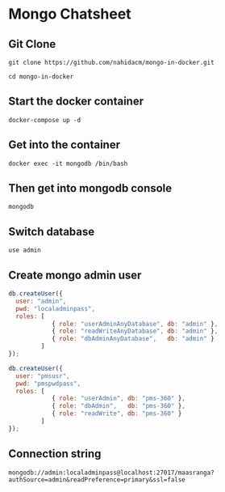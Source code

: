 # Mongo Chatsheet

## Git Clone
`git clone https://github.com/nahidacm/mongo-in-docker.git`

`cd mongo-in-docker`
## Start the docker container
`docker-compose up -d`

## Get into the container
`docker exec -it mongodb /bin/bash`

## Then get into mongodb console
`mongodb`

## Switch database
`use admin`

## Create mongo admin user

```javascript
db.createUser({
  user: "admin",
  pwd: "localadminpass",
  roles: [
            { role: "userAdminAnyDatabase", db: "admin" },
            { role: "readWriteAnyDatabase", db: "admin" },
            { role: "dbAdminAnyDatabase",   db: "admin" }
         ]
});
```
```javascript
db.createUser({
  user: "pmsusr",
  pwd: "pmspwdpass",
  roles: [
            { role: "userAdmin", db: "pms-360" },
            { role: "dbAdmin",   db: "pms-360" },
            { role: "readWrite", db: "pms-360" }
         ]
});
```

## Connection string

`mongodb://admin:localadminpass@localhost:27017/maasranga?authSource=admin&readPreference=primary&ssl=false`

